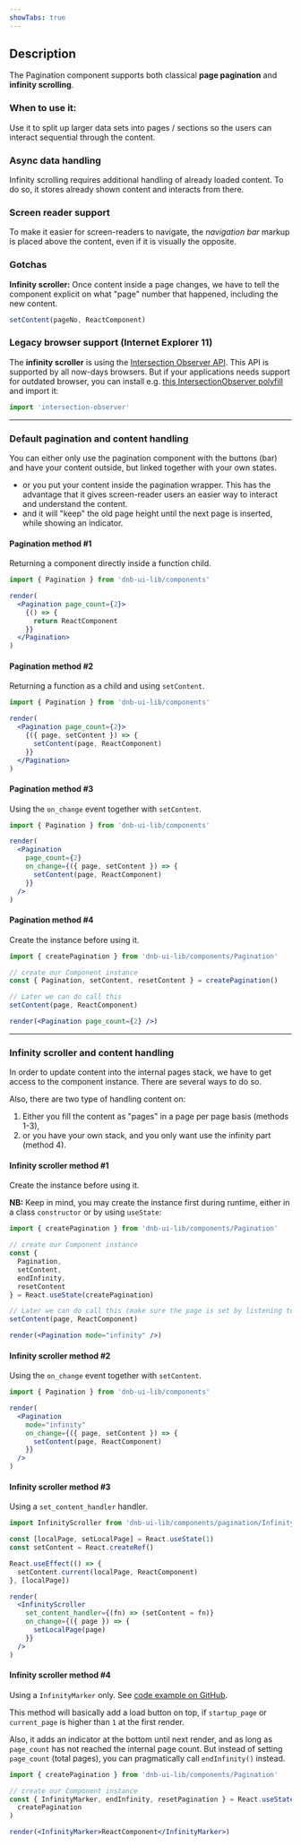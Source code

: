 ```yaml
---
showTabs: true
---
```


## Description

The Pagination component supports both classical **page pagination** and **infinity scrolling**.

### When to use it:

Use it to split up larger data sets into pages / sections so the users can interact sequential through the content.

### Async data handling

Infinity scrolling requires additional handling of already loaded content. To do so, it stores already shown content and interacts from there.

### Screen reader support

To make it easier for screen-readers to navigate, the _navigation bar_ markup is placed above the content, even if it is visually the opposite.

### Gotchas

**Infinity scroller:** Once content inside a page changes, we have to tell the component explicit on what "page" number that happened, including the new content.

```jsx
setContent(pageNo, ReactComponent)
```

### Legacy browser support (Internet Explorer 11)

The **infinity scroller** is using the [Intersection Observer API](https://developer.mozilla.org/en-US/docs/Web/API/Intersection_Observer_API). This API is supported by all now-days browsers. But if your applications needs support for outdated browser, you can install e.g. [this IntersectionObserver polyfill](https://www.npmjs.com/package/intersection-observer) and import it:

```js
import 'intersection-observer'
```

---

### Default pagination and content handling

You can either only use the pagination component with the buttons (bar) and have your content outside, but linked together with your own states.

- or you put your content inside the pagination wrapper. This has the advantage that it gives screen-reader users an easier way to interact and understand the content.
- and it will "keep" the old page height until the next page is inserted, while showing an indicator.

#### Pagination method #1

Returning a component directly inside a function child.

```jsx
import { Pagination } from 'dnb-ui-lib/components'

render(
  <Pagination page_count={2}>
    {() => {
      return ReactComponent
    }}
  </Pagination>
)
```

#### Pagination method #2

Returning a function as a child and using `setContent`.

```jsx
import { Pagination } from 'dnb-ui-lib/components'

render(
  <Pagination page_count={2}>
    {({ page, setContent }) => {
      setContent(page, ReactComponent)
    }}
  </Pagination>
)
```

#### Pagination method #3

Using the `on_change` event together with `setContent`.

```jsx
import { Pagination } from 'dnb-ui-lib/components'

render(
  <Pagination
    page_count={2}
    on_change={({ page, setContent }) => {
      setContent(page, ReactComponent)
    }}
  />
)
```

#### Pagination method #4

Create the instance before using it.

```jsx
import { createPagination } from 'dnb-ui-lib/components/Pagination'

// create our Component instance
const { Pagination, setContent, resetContent } = createPagination()

// Later we can do call this
setContent(page, ReactComponent)

render(<Pagination page_count={2} />)
```

---

### Infinity scroller and content handling

In order to update content into the internal pages stack, we have to get access to the component instance. There are several ways to do so.

Also, there are two type of handling content on:

1. Either you fill the content as "pages" in a page per page basis (methods 1-3),
2. or you have your own stack, and you only want use the infinity part (method 4).

#### Infinity scroller method #1

Create the instance before using it.

**NB:** Keep in mind, you may create the instance first during runtime, either in a class `constructor` or by using `useState`:

```jsx
import { createPagination } from 'dnb-ui-lib/components/Pagination'

// create our Component instance
const {
  Pagination,
  setContent,
  endInfinity,
  resetContent
} = React.useState(createPagination)

// Later we can do call this (make sure the page is set by listening to the events)
setContent(page, ReactComponent)

render(<Pagination mode="infinity" />)
```

#### Infinity scroller method #2

Using the `on_change` event together with `setContent`.

```jsx
import { Pagination } from 'dnb-ui-lib/components'

render(
  <Pagination
    mode="infinity"
    on_change={({ page, setContent }) => {
      setContent(page, ReactComponent)
    }}
  />
)
```

#### Infinity scroller method #3

Using a `set_content_handler` handler.

```jsx
import InfinityScroller from 'dnb-ui-lib/components/pagination/InfinityScroller'

const [localPage, setLocalPage] = React.useState(1)
const setContent = React.createRef()

React.useEffect(() => {
  setContent.current(localPage, ReactComponent)
}, [localPage])

render(
  <InfinityScroller
    set_content_handler={(fn) => (setContent = fn)}
    on_change={({ page }) => {
      setLocalPage(page)
    }}
  />
)
```

#### Infinity scroller method #4

Using a `InfinityMarker` only. See [code example on GitHub](https://github.com/dnbexperience/eufemia/blob/develop/packages/dnb-ui-lib/stories/components/PaginationTableMarker.js).

This method will basically add a load button on top, if `startup_page` or `current_page` is higher than `1` at the first render.

Also, it adds an indicator at the bottom until next render, and as long as `page_count` has not reached the internal page count. But instead of setting `page_count` (total pages), you can pragmatically call `endInfinity()` instead.

```jsx
import { createPagination } from 'dnb-ui-lib/components/Pagination'

// create our Component instance
const { InfinityMarker, endInfinity, resetPagination } = React.useState(
  createPagination
)

render(<InfinityMarker>ReactComponent</InfinityMarker>)
```
